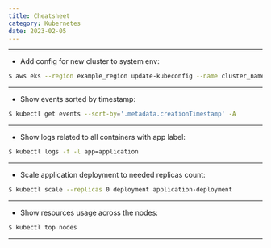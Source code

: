```yaml
---
title: Cheatsheet
category: Kubernetes
date: 2023-02-05
---
```


-----

* Add config for new cluster to system env:
```bash
$ aws eks --region example_region update-kubeconfig --name cluster_name
```

-----

* Show events sorted by timestamp:
```bash
$ kubectl get events --sort-by='.metadata.creationTimestamp' -A
```

-----

* Show logs related to all containers with app label:
```bash
$ kubectl logs -f -l app=application
```

-----

* Scale application deployment to needed replicas count:
```bash
$ kubectl scale --replicas 0 deployment application-deployment
```

-----

* Show resources usage across the nodes:
```bash
$ kubectl top nodes
```

-----

